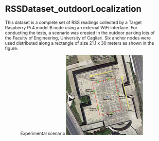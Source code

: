# RSSDataset_outdoorLocalization
This dataset is a complete set of RSS readings collected by a Target Raspberry Pi 4 model B node using an external WiFi interface.
For conducting the tests, a scenario was created in the outdoor parking lots of the Faculty of Engineering, University of Cagliari. Six anchor nodes were used distributed along a rectangle of size 21.1 x 30 meters as shown in the figure.

<p align="center">
Experimental scenario
<img src="Test fisici.png" width="50%" height="50%">
</p>

